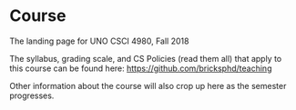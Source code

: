 # Course
The landing page for UNO CSCI 4980, Fall 2018

The syllabus, grading scale, and CS Policies (read them all) that apply to this course can be found here: https://github.com/bricksphd/teaching

Other information about the course will also crop up here as the semester progresses.

